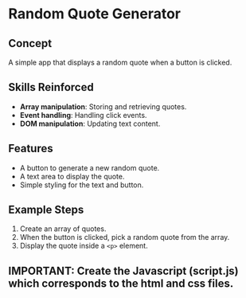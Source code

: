 # Random Quote Generator

## Concept
A simple app that displays a random quote when a button is clicked.

## Skills Reinforced
- **Array manipulation**: Storing and retrieving quotes.
- **Event handling**: Handling click events.
- **DOM manipulation**: Updating text content.

## Features
- A button to generate a new random quote.
- A text area to display the quote.
- Simple styling for the text and button.

## Example Steps
1. Create an array of quotes.
2. When the button is clicked, pick a random quote from the array.
3. Display the quote inside a `<p>` element.

## IMPORTANT: Create the Javascript (script.js) which corresponds to the html and css files.